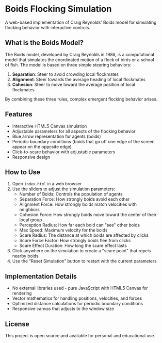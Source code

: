 # Boids Flocking Simulation

A web-based implementation of Craig Reynolds' Boids model for simulating flocking behavior with interactive controls.

## What is the Boids Model?

The Boids model, developed by Craig Reynolds in 1986, is a computational model that simulates the coordinated motion of a flock of birds or a school of fish. The model is based on three simple steering behaviors:

1. **Separation**: Steer to avoid crowding local flockmates
2. **Alignment**: Steer towards the average heading of local flockmates
3. **Cohesion**: Steer to move toward the average position of local flockmates

By combining these three rules, complex emergent flocking behavior arises.

## Features

- Interactive HTML5 Canvas simulation
- Adjustable parameters for all aspects of the flocking behavior
- Blue arrow representation for agents (boids)
- Periodic boundary conditions (boids that go off one edge of the screen appear on the opposite edge)
- Click-to-scare behavior with adjustable parameters
- Responsive design

## How to Use

1. Open `index.html` in a web browser
2. Use the sliders to adjust the simulation parameters:
   - Number of Boids: Controls the population of agents
   - Separation Force: How strongly boids avoid each other
   - Alignment Force: How strongly boids match velocities with neighbors
   - Cohesion Force: How strongly boids move toward the center of their local group
   - Perception Radius: How far each boid can "see" other boids
   - Max Speed: Maximum velocity for the boids
   - Scare Radius: The distance at which boids are affected by clicks
   - Scare Force Factor: How strongly boids flee from clicks
   - Scare Effect Duration: How long the scare effect lasts
3. Click anywhere on the simulation to create a "scare point" that repels nearby boids
4. Use the "Reset Simulation" button to restart with the current parameters

## Implementation Details

- No external libraries used - pure JavaScript with HTML5 Canvas for rendering
- Vector mathematics for handling positions, velocities, and forces
- Optimized distance calculations for periodic boundary conditions
- Responsive canvas that adjusts to the window size

## License

This project is open source and available for personal and educational use. 